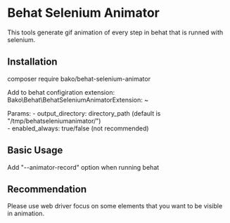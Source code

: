 # Behat Selenium Animator

This tools generate gif animation of every step in behat that is runned with selenium.

## Installation

composer require bako/behat-selenium-animator

Add to behat configiration extension:
    Bako\Behat\BehatSeleniumAnimatorExtension: ~ 

Params:
    - output_directory: directory_path (default is "/tmp/behatseleniumanimator/") <br />
    - enabled_always: true/false (not recommended)

## Basic Usage

Add "--animator-record" option when running behat

## Recommendation

Please use web driver focus on some elements that you want to be visible in animation.
